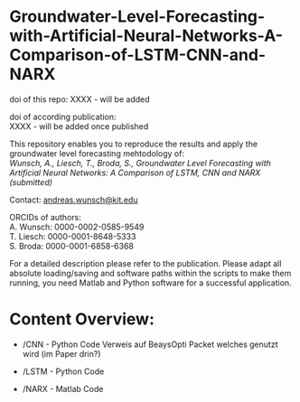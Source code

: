# Groundwater-Level-Forecasting-with-Artificial-Neural-Networks-A-Comparison-of-LSTM-CNN-and-NARX
doi of this repo:  XXXX - will be added  

doi of according publication:    
XXXX - will be added once published

This repository enables you to reproduce the results and apply the groundwater level forecasting mehtodology of:     
*Wunsch, A., Liesch, T., Broda, S., Groundwater Level Forecasting with Artificial Neural Networks: A Comparison of LSTM, CNN and NARX (submitted)*

Contact: andreas.wunsch@kit.edu    

ORCIDs of authors:  
A. Wunsch:  0000-0002-0585-9549   
T. Liesch:  0000-0001-8648-5333    
S. Broda:  0000-0001-6858-6368   

For a detailed description please refer to the publication.
Please adapt all absolute loading/saving and software paths within the scripts to make them running, you need Matlab and Python software for  a successful application.

# Content Overview:
* /CNN - Python Code
Verweis auf BeaysOpti Packet welches genutzt wird (im Paper drin?)



* /LSTM - Python Code




* /NARX - Matlab Code